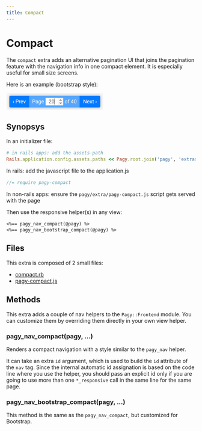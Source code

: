 ```yaml
---
title: Compact
---
```


# Compact

The `compact` extra adds an alternative pagination UI that joins the pagination feature with the navigation info in one compact element. It is especially useful for small size screens.

Here is an example (bootstrap style):

![pagy-compact](../assets/images/pagy-compact-g.png)


## Synopsys

In an initializer file:

```ruby
# in rails apps: add the assets-path
Rails.application.config.assets.paths << Pagy.root.join('pagy', 'extras')
```
In rails: add the javascript file to the application.js
```js
//= require pagy-compact
```
In non-rails apps: ensure the `pagy/extra/pagy-compact.js` script gets served with the page

Then use the responsive helper(s) in any view:

```erb
<%== pagy_nav_compact(@pagy) %>
<%== pagy_nav_bootstrap_compact(@pagy) %>
```

## Files

This extra is composed of 2 small files:

- [compact.rb](https://github.com/ddnexus/pagy-extras/blob/master/lib/pagy-extras/compact.rb)
- [pagy-compact.js](https://github.com/ddnexus/pagy-extras/blob/master/lib/javascripts/pagy-compact.js)

## Methods

This extra adds a couple of nav helpers to the `Pagy::Frontend` module. You can customize them by overriding them directly in your own view helper.

### pagy_nav_compact(pagy, ...)

Renders a compact navigation with a style similar to the `pagy_nav` helper.

It can take an extra `id` argument, which is used to build the `id` attribute of the `nav` tag. Since the internal automatic id assignation is based on the code line where you use the helper, you should pass an explicit id only if you are going to use more than one `*_responsive` call in the same line for the same page.

### pagy_nav_bootstrap_compact(pagy, ...)

This method is the same as the `pagy_nav_compact`, but customized for Bootstrap.
